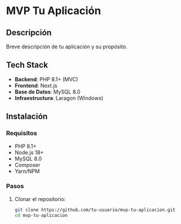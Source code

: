 # MVP Tu Aplicación

## Descripción
Breve descripción de tu aplicación y su propósito.

## Tech Stack
- **Backend**: PHP 8.1+ (MVC)
- **Frontend**: Next.js
- **Base de Datos**: MySQL 8.0
- **Infraestructura**: Laragon (Windows)

## Instalación

### Requisitos
- PHP 8.1+
- Node.js 18+
- MySQL 8.0
- Composer
- Yarn/NPM

### Pasos
1. Clonar el repositorio:
   ```bash
   git clone https://github.com/tu-usuario/mvp-tu-aplicacion.git
   cd mvp-tu-aplicacion